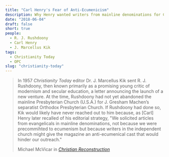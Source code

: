 ```yaml
---
title: "Carl Henry's Fear of Anti-Ecumenicism"
description: Why Henry wanted writers from mainline denominations for Christianity Today.
date: "2018-06-04"
draft: false
short: true
people:
  - R. J. Rushdoony
  - Carl Henry
  - J. Marcellus Kik
tags:
  - Christianity Today
  - OPC
slug: "christianity-today"
---
```


<blockquote class="blockquote">
  <p class="mb-0">In 1957 <em>Christianity Today</em> editor Dr. J. Marcellus Kik sent R. J. Rushdoony, then known primarily as a promising young critic of modernism and secular education, a letter announcing the launch of a new venture. At the time, Rushdoony had not yet abandoned the mainline Presbyterian Church (U.S.A.) for J. Gresham Machen’s separatist Orthodox Presbyterian Church. If Rushdoony had done so, Kik would likely have never reached out to him because, as [Carl] Henry later recalled of his editorial strategy, "We solicited articles from evangelicals in mainline denominations, not because we were precommihted to ecumenism but because writers in the independent church might give the magazine an anti-ecumenical cast that would hinder our outreach."</p>
  <footer class="blockquote-footer">Michael McVicar in <cite title="Source Title"><a href="https://amzn.to/2JgtHZ6">Christian Reconstruction</a></cite></footer>
</blockquote>

